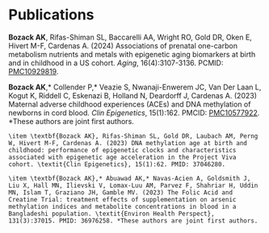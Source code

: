 # Publications

**Bozack AK**, Rifas-Shiman SL, Baccarelli AA, Wright RO, Gold DR, Oken E, Hivert M-F, Cardenas A. (2024) Associations of prenatal one-carbon metabolism nutrients and metals with epigenetic aging biomarkers at birth and in childhood in a US cohort. *Aging*, 16(4):3107-3136. PCMID: [PMC10929819](https://www.ncbi.nlm.nih.gov/pmc/articles/PMC10929819/).

**Bozack AK**,* Collender P,* Veazie S, Nwanaji-Enwerem JC, Van Der Laan L, Kogut K, Riddell C, Eskenazi B, Holland N, Deardorff J, Cardenas A. (2023) Maternal adverse childhood experiences (ACEs) and DNA methylation of newborns in cord blood. *Clin Epigenetics*, 15(1):162. PMCID: [PMC10577922](https://www.ncbi.nlm.nih.gov/pmc/articles/PMC10577922/). *These authors are joint first authors.

    \item \textbf{Bozack AK}, Rifas-Shiman SL, Gold DR, Laubach AM, Perng W, Hivert M-F, Cardenas A. (2023) DNA methylation age at birth and childhood: performance of epigenetic clocks and characteristics associated with epigenetic age acceleration in the Project Viva cohort. \textit{Clin Epigenetics}, 15(1):62. PMID: 37046280.

    \item \textbf{Bozack AK},* Abuawad AK,* Navas-Acien A, Goldsmith J, Liu X, Hall MN, Ilievski V, Lomax-Luu AM, Parvez F, Shahriar H, Uddin MN, Islam T, Graziano JH, Gamble MV. (2023) The Folic Acid and Creatine Trial: treatment effects of supplementation on arsenic methylation indices and metabolite concentrations in blood in a Bangladeshi population. \textit{Environ Health Perspect}, 131(3):37015. PMID: 36976258. *These authors are joint first authors.
